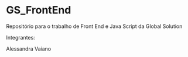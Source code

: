 # GS_FrontEnd
Repositório para o trabalho de Front End e Java Script da Global Solution

Integrantes:

Alessandra Vaiano
